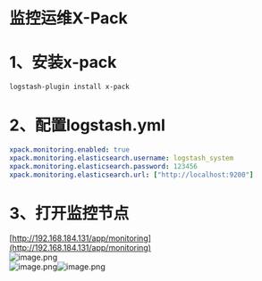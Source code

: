 # 监控运维X-Pack

# 1、安装x-pack
```bash
logstash-plugin install x-pack
```
# 2、配置logstash.yml
```yaml
xpack.monitoring.enabled: true
xpack.monitoring.elasticsearch.username: logstash_system
xpack.monitoring.elasticsearch.password: 123456
xpack.monitoring.elasticsearch.url: ["http://localhost:9200"]
```
# 3、打开监控节点
[http://192.168.184.131/app/monitoring](http://192.168.184.131/app/monitoring)<br />![image.png](https://cdn.nlark.com/yuque/0/2019/png/150236/1548666845058-ef9a863f-185d-4d04-8b19-dcc7a42e572d.png#align=left&display=inline&height=270&linkTarget=_blank&name=image.png&originHeight=270&originWidth=1728&size=32608&width=1728)<br />![image.png](https://cdn.nlark.com/yuque/0/2019/png/150236/1548666885823-e82d1428-2a2f-40e1-9d92-14eb61659791.png#align=left&display=inline&height=322&linkTarget=_blank&name=image.png&originHeight=322&originWidth=1743&size=51692&width=1743)![image.png](https://cdn.nlark.com/yuque/0/2019/png/150236/1548666900740-227c1742-a182-493e-95d5-a3e542ef7119.png#align=left&display=inline&height=595&linkTarget=_blank&name=image.png&originHeight=595&originWidth=1740&size=63967&width=1740)
